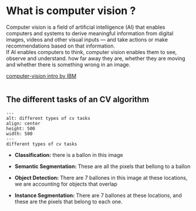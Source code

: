 # What is computer vision ? 

Computer vision is a field of artificial intelligence (AI) that enables computers and systems to derive meaningful information from digital images, videos and other visual inputs — and take actions or make recommendations based on that information.    
If AI enables computers to think, computer vision enables them to see, observe and understand.
how far away they are, whether they are moving and whether there is something wrong in an image.

[computer-vision intro by IBM](https://www.ibm.com/topics/computer-vision)

```{ref} Classification
```

## The different tasks of an CV algorithm

```{figure} ../imgs/cv_imgs/ballons-tasks.png
---
alt: different types of cv tasks
align: center
height: 500
width: 500
---
different types of cv tasks
```

*   **Classification:** there is a ballon in this image

*   **Semantic Segmentation:** These are all the pixels that bellong to a ballon

*   **Object Detection:** There are 7 ballones in this image at these locations,
    we are accounting for objects that overlap

*   **Instance Segmentation:** There are 7 ballones at these locations,
    and these are the pixels that belong to each one.
